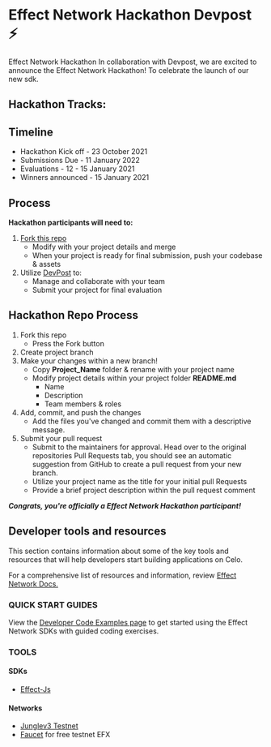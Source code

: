 # Effect Network Hackathon Devpost ⚡

Effect Network Hackathon 
In collaboration with Devpost, we are excited to announce the Effect Network Hackathon! 
To celebrate the launch of our new sdk.

## Hackathon Tracks: 


## Timeline

 - Hackathon Kick off - 23 October 2021
 - Submissions Due - 11 January 2022
 - Evaluations - 12 - 15 January 2021
 - Winners announced - 15 January 2021

## Process
**Hackathon participants will need to:**

 1. [Fork this repo](#hackathon-repo-process)
    - Modify with your project details and merge
    - When your project is ready for final submission, push your codebase & assets
  2. Utilize [DevPost](https://effect-network-hackathon.devpost.com) to:
	 - Manage and collaborate with your team
	 - Submit your project for final evaluation

## Hackathon Repo Process

 1. Fork this repo
    - Press the Fork button
 2. Create project branch
 3. Make your changes within a new branch!
	 - Copy **Project_Name** folder & rename with your project name
	 - Modify project details within your project folder **README.md**
		 - Name
		 - Description
		 - Team members & roles
 4. Add, commit, and push the changes
	 - Add the files you've changed and commit them with a descriptive message.
 5. Submit your pull request
    -  Submit to the maintainers for approval. Head over to the original repositories Pull Requests tab, you should see an automatic suggestion from GitHub to create a pull request from your new branch.
    -  Utilize your project name as the title for your initial pull Requests
    -  Provide a brief project description within the pull request comment

***Congrats, you're officially a Effect Network Hackathon participant!***


## Developer tools and resources

This section contains information about some of the key tools and resources that will help developers start building applications on Celo.

For a comprehensive list of resources and information, review [Effect Network Docs.](https://developer.effect.network/)

### QUICK START GUIDES

View the [Developer Code Examples page](https://developer.effect.network/quickstart/) to get started using the Effect Network SDKs with guided coding exercises.

### TOOLS

#### SDKs

-   [Effect-Js](https://www.npmjs.com/package/@effectai/effect-js)

#### Networks

-   [Junglev3 Testnet](https://monitor.jungletestnet.io/#home)
-   [Faucet](https://discord.gg/bq4teBnH3V) for free testnet EFX
